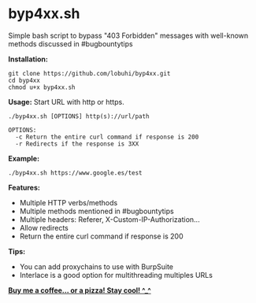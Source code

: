 # byp4xx.sh
Simple bash script to bypass "403 Forbidden" messages with well-known methods discussed in #bugbountytips

**Installation:**
```
git clone https://github.com/lobuhi/byp4xx.git
cd byp4xx
chmod u+x byp4xx.sh
```

**Usage:** Start URL with http or https.
```
./byp4xx.sh [OPTIONS] http(s)://url/path

OPTIONS:
  -c Return the entire curl command if response is 200
  -r Redirects if the response is 3XX
```
**Example:**
```
./byp4xx.sh https://www.google.es/test
```
**Features:**
- Multiple HTTP verbs/methods
- Multiple methods mentioned in #bugbountytips
- Multiple headers: Referer, X-Custom-IP-Authorization...
- Allow redirects
- Return the entire curl command if response is 200

**Tips:**
- You can add proxychains to use with BurpSuite
- Interlace is a good option for multithreading multiples URLs

**[Buy me a coffee... or a pizza! Stay cool! ^_^](https://buymeacoffee.com/lobuhi)**
